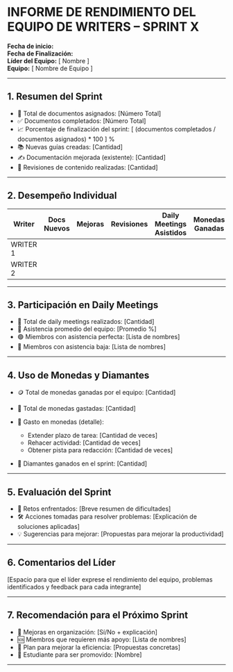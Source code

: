 # INFORME DE RENDIMIENTO DEL EQUIPO DE WRITERS – SPRINT X

**Fecha de inicio:**  
**Fecha de Finalización:**  
**Líder del Equipo:** [ Nombre ]  
**Equipo:** [ Nombre de Equipo ]  

---

## 1. Resumen del Sprint

- 📝 Total de documentos asignados: [Número Total]  
- ✅ Documentos completados: [Número Total]  
- 📈 Porcentaje de finalización del sprint: [ (documentos completados / documentos asignados) * 100 ] %  
- 📚 Nuevas guías creadas: [Cantidad]  
- ✍️ Documentación mejorada (existente): [Cantidad]  
- 🔄 Revisiones de contenido realizadas: [Cantidad]  

---

## 2. Desempeño Individual

| Writer | Docs Nuevos | Mejoras | Revisiones | Daily Meetings Asistidos | Monedas Ganadas | Monedas Gastadas | Diamantes Ganados |
|--------|-------------|---------|------------|---------------------------|------------------|-------------------|--------------------|
| WRITER 1 |             |         |            |                           |                  |                   |                    |
| WRITER 2 |             |         |            |                           |                  |                   |                    |

---

## 3. Participación en Daily Meetings

- 📅 Total de daily meetings realizados: [Cantidad]  
- 👥 Asistencia promedio del equipo: [Promedio %]  
- 🟢 Miembros con asistencia perfecta: [Lista de nombres]  
- 🔴 Miembros con asistencia baja: [Lista de nombres]  

---

## 4. Uso de Monedas y Diamantes

- 🪙 Total de monedas ganadas por el equipo: [Cantidad]  
- 💸 Total de monedas gastadas: [Cantidad]  
- 🧾 Gasto en monedas (detalle):  
  - Extender plazo de tarea: [Cantidad de veces]  
  - Rehacer actividad: [Cantidad de veces]  
  - Obtener pista para redacción: [Cantidad de veces]  

- 💎 Diamantes ganados en el sprint: [Cantidad]  

---

## 5. Evaluación del Sprint

- 🧱 Retos enfrentados: [Breve resumen de dificultades]  
- 🛠️ Acciones tomadas para resolver problemas: [Explicación de soluciones aplicadas]  
- 💡 Sugerencias para mejorar: [Propuestas para mejorar la productividad]  

---

## 6. Comentarios del Líder

[Espacio para que el líder exprese el rendimiento del equipo, problemas identificados y feedback para cada integrante]

---

## 7. Recomendación para el Próximo Sprint

- 🔄 Mejoras en organización: [Sí/No + explicación]  
- 🆘 Miembros que requieren más apoyo: [Lista de nombres]  
- 🚀 Plan para mejorar la eficiencia: [Propuestas concretas]  
- 🌟 Estudiante para ser promovido: [Nombre]  
****